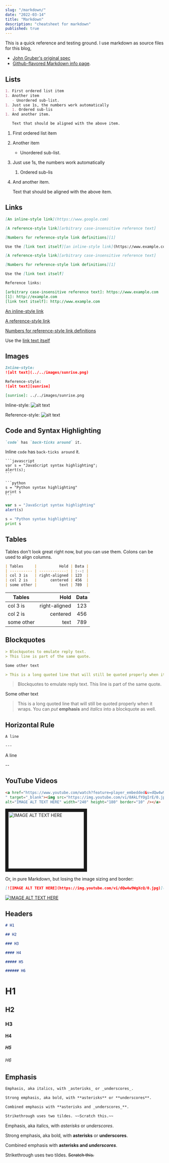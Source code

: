 ```yaml
---
slug: "/markdown/"
date: "2022-03-14"
title: "Markdown"
description: "cheatsheet for markdown"
published: true
---
```


This is a quick reference and testing ground. I use markdown as source files for this blog,

- [John Gruber's original spec](http://daringfireball.net/projects/markdown/)
- [Github-flavored Markdown info page](http://github.github.com/github-flavored-markdown/).

## Lists

```markdown
1. First ordered list item
1. Another item
   - Unordered sub-list.
1. Just use 1s, the numbers work automatically
   1. Ordered sub-lis
1. And another item.

   Text that should be aligned with the above item.
```

1. First ordered list item
1. Another item
   - Unordered sub-list.
1. Just use 1s, the numbers work automatically
   1. Ordered sub-lis
1. And another item.

   Text that should be aligned with the above item.

## Links

```markdown
[An inline-style link](https://www.google.com)

[A reference-style link][arbitrary case-insensitive reference text]

[Numbers for reference-style link definitions][1]

Use the [link text itself][an inline-style link](https://www.example.com)

[A reference-style link][arbitrary case-insensitive reference text]

[Numbers for reference-style link definitions][1]

Use the [link text itself]

Reference links:

[arbitrary case-insensitive reference text]: https://www.example.com
[1]: http://example.com
[link text itself]: http://www.example.com
```

[An inline-style link](https://www.example.com)

[A reference-style link][arbitrary case-insensitive reference text]

[Numbers for reference-style link definitions][1]

Use the [link text itself]

[arbitrary case-insensitive reference text]: https://www.example.com
[1]: http://example.com
[link text itself]: http://www.example.com

## Images

```markdown
Inline-style:
![alt text](../../images/sunrise.png)

Reference-style:
![alt text][sunrise]

[sunrise]: ../../images/sunrise.png
```

Inline-style:
![alt text](../../images/sunrise.png)

Reference-style:
![alt text][sunrise]

[sunrise]: ../../images/sunrise.png

## Code and Syntax Highlighting

```markdown
`code` has `back-ticks around` it.
```

Inline `code` has `back-ticks around` it.

<pre lang="markdown"><code>```javascript
var s = "JavaScript syntax highlighting";
alert(s);
```

```python
s = "Python syntax highlighting"
print s
```
</code></pre>

```javascript
var s = "JavaScript syntax highlighting"
alert(s)
```

```python
s = "Python syntax highlighting"
print s
```

## Tables

Tables don't look great right now, but you can use them.
Colons can be used to align columns.

```markdown
| Tables     |          Hold | Data |
| ---------- | ------------: | :--: |
| col 3 is   | right-aligned | 123  |
| col 2 is   |      centered | 456  |
| some other |          text | 789  |
```

| Tables     |          Hold | Data |
| ---------- | ------------: | :--: |
| col 3 is   | right-aligned | 123  |
| col 2 is   |      centered | 456  |
| some other |          text | 789  |

## Blockquotes

```markdown
> Blockquotes to emulate reply text.
> This line is part of the same quote.

Some other text

> This is a long quoted line that will still be quoted properly when it wraps. You can _put_ **emphasis** and _italics_ into a blockquote as well.
```

> Blockquotes to emulate reply text.
> This line is part of the same quote.

Some other text

> This is a long quoted line that will still be quoted properly when it wraps. You can _put_ **emphasis** and _italics_ into a blockquote as well.

## Horizontal Rule

```markdown
A line

---
```

A line

--

## YouTube Videos

```markdown
<a href="https://www.youtube.com/watch?feature=player_embedded&v=dQw4w9WgXcQ
" target="_blank"><img src="https://img.youtube.com/vi/8AkLfYOgIrE/0.jpg"
alt="IMAGE ALT TEXT HERE" width="240" height="180" border="10" /></a>
```

<a href="https://www.youtube.com/watch?feature=player_embedded&v=dQw4w9WgXcQ
" target="_blank"><img src="https://img.youtube.com/vi/dQw4w9WgXcQ/0.jpg"
alt="IMAGE ALT TEXT HERE" width="240" height="180" border="10" /></a>

Or, in pure Markdown, but losing the image sizing and border:

```markdown
[![IMAGE ALT TEXT HERE](https://img.youtube.com/vi/dQw4w9WgXcQ/0.jpg)](http://www.youtube.com/watch?v=dQw4w9WgXcQ)
```

[![IMAGE ALT TEXT HERE](https://img.youtube.com/vi/dQw4w9WgXcQ/0.jpg)](http://www.youtube.com/watch?v=dQw4w9WgXcQ)

## Headers

```markdown
# H1

## H2

### H3

#### H4

##### H5

###### H6
```

# H1

## H2

### H3

#### H4

##### H5

###### H6

## Emphasis

```markdown
Emphasis, aka italics, with _asterisks_ or _underscores_.

Strong emphasis, aka bold, with **asterisks** or **underscores**.

Combined emphasis with **asterisks and _underscores_**.

Strikethrough uses two tildes. ~~Scratch this.~~
```

Emphasis, aka italics, with _asterisks_ or _underscores_.

Strong emphasis, aka bold, with **asterisks** or **underscores**.

Combined emphasis with **asterisks and _underscores_**.

Strikethrough uses two tildes. ~~Scratch this.~~
